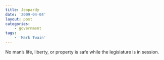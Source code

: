 ```yaml
---
title: Jeopardy
date: '2009-04-04'
layout: post
categories:
    - government
tags:
    - 'Mark Twain'
---
```


No man’s life, liberty, or property is safe while the legislature is in session.